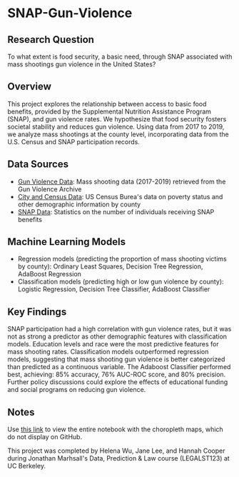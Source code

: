# SNAP-Gun-Violence
## Research Question
To what extent is food security, a basic need, through SNAP associated with mass shootings gun violence in the United States?
## Overview
This project explores the relationship between access to basic food benefits, provided by the Supplemental Nutrition Assistance Program (SNAP), and gun violence rates. We hypothesize that food security fosters societal stability and reduces gun violence. Using data from 2017 to 2019, we analyze mass shootings at the county level, incorporating data from the U.S. Census and SNAP participation records.
## Data Sources
- [Gun Violence Data](https://www.gunviolencearchive.org/reports/mass-shooting?year=2023): Mass shooting data (2017-2019) retrieved from  the Gun Violence Archive
- [City and Census Data](https://data.census.gov/table/ACSST1Y2016.S1701?q=percent%20of%20population%20below%20the%20poverty%20line%20by%20county&g=040XX00US06): US Census Burea's data on poverty status and other demographic information by county
- [SNAP Data](https://www.fns.usda.gov/pd/supplemental-nutrition-assistance-program-snap): Statistics on the number of individuals receiving SNAP benefits
## Machine Learning Models
- Regression models (predicting the proportion of mass shooting victims by county): Ordinary Least Squares, Decision Tree Regression, AdaBoost Regression
- Classification models (predicting high or low gun violence by county): Logistic Regression, Decision Tree Classifier, AdaBoost Classifier
## Key Findings
SNAP participation had a high correlation with gun violence rates, but it was not as strong a predictor as other demographic features with classification models. Education levels and race were the most predictive features for mass shooting rates. Classification models outperformed regression models, suggesting that mass shooting gun violence is better categorized than predicted as a continuous variable. The Adaboost Classifier performed best, achieving: 85% accuracy, 76% AUC-ROC score, and 80% precision. Further policy discussions could explore the effects of educational funding and social programs on reducing gun violence.
## Notes
Use [this link](https://nbviewer.org/github/hmcooper1/SNAP-Gun-Violence/blob/main/snap_gun_violence.ipynb) to view the entire notebook with the choropleth maps, which do not display on GitHub.

This project was completed by Helena Wu, Jane Lee, and Hannah Cooper during Jonathan Marhsall's Data, Prediction & Law course (LEGALST123) at UC Berkeley.
